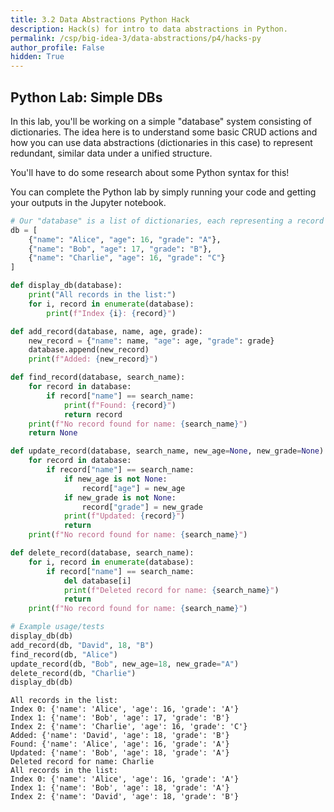 ```yaml
---
title: 3.2 Data Abstractions Python Hack
description: Hack(s) for intro to data abstractions in Python.
permalink: /csp/big-idea-3/data-abstractions/p4/hacks-py
author_profile: False
hidden: True
---
```


## Python Lab: Simple DBs

In this lab, you'll be working on a simple "database" system consisting of dictionaries. The idea here is to understand some basic CRUD actions and how you can use data abstractions (dictionaries in this case) to represent redundant, similar data under a unified structure.

You'll have to do some research about some Python syntax for this!

You can complete the Python lab by simply running your code and getting your outputs in the Jupyter notebook.


```python
# Our "database" is a list of dictionaries, each representing a record (e.g., a student)
db = [
    {"name": "Alice", "age": 16, "grade": "A"},
    {"name": "Bob", "age": 17, "grade": "B"},
    {"name": "Charlie", "age": 16, "grade": "C"}
]

def display_db(database):
    print("All records in the list:")
    for i, record in enumerate(database):
        print(f"Index {i}: {record}")

def add_record(database, name, age, grade):
    new_record = {"name": name, "age": age, "grade": grade}
    database.append(new_record)
    print(f"Added: {new_record}")

def find_record(database, search_name):
    for record in database:
        if record["name"] == search_name:
            print(f"Found: {record}")
            return record
    print(f"No record found for name: {search_name}")
    return None

def update_record(database, search_name, new_age=None, new_grade=None):
    for record in database:
        if record["name"] == search_name:
            if new_age is not None:
                record["age"] = new_age
            if new_grade is not None:
                record["grade"] = new_grade
            print(f"Updated: {record}")
            return
    print(f"No record found for name: {search_name}")

def delete_record(database, search_name):
    for i, record in enumerate(database):
        if record["name"] == search_name:
            del database[i]
            print(f"Deleted record for name: {search_name}")
            return
    print(f"No record found for name: {search_name}")

# Example usage/tests
display_db(db)
add_record(db, "David", 18, "B")
find_record(db, "Alice")
update_record(db, "Bob", new_age=18, new_grade="A")
delete_record(db, "Charlie")
display_db(db)
```

    All records in the list:
    Index 0: {'name': 'Alice', 'age': 16, 'grade': 'A'}
    Index 1: {'name': 'Bob', 'age': 17, 'grade': 'B'}
    Index 2: {'name': 'Charlie', 'age': 16, 'grade': 'C'}
    Added: {'name': 'David', 'age': 18, 'grade': 'B'}
    Found: {'name': 'Alice', 'age': 16, 'grade': 'A'}
    Updated: {'name': 'Bob', 'age': 18, 'grade': 'A'}
    Deleted record for name: Charlie
    All records in the list:
    Index 0: {'name': 'Alice', 'age': 16, 'grade': 'A'}
    Index 1: {'name': 'Bob', 'age': 18, 'grade': 'A'}
    Index 2: {'name': 'David', 'age': 18, 'grade': 'B'}

